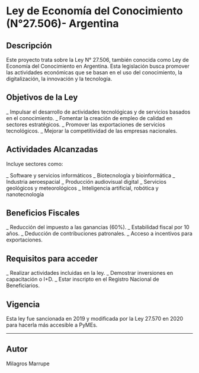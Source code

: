 # Ley de Economía del Conocimiento (N°27.506)- Argentina

## Descripción
Este proyecto trata sobre la Ley N° 27.506, también conocida como Ley de Economía del Conocimiento en Argentina. Esta legislación busca promover las actividades económicas que se basan en el uso del conocimiento, la digitalización, la innovación y la tecnología.

## Objetivos de la Ley

_ Impulsar el desarrollo de actividades tecnológicas y de servicios basados en el conocimiento.
_ Fomentar la creación de empleo de calidad en sectores estratégicos.
_ Promover las exportaciones de servicios tecnológicos.
_ Mejorar la competitividad de las empresas nacionales.

## Actividades Alcanzadas

Incluye sectores como:

_ Software y servicios informáticos
_ Biotecnología y bioinformática
_ Industria aeroespacial
_ Producción audiovisual digital
_ Servicios geológicos y meteorológicos
_ Inteligencia artificial, robótica y nanotecnología

## Beneficios Fiscales

_ Reducción del impuesto a las ganancias (60%).
_ Estabilidad fiscal por 10 años.
_ Deducción de contribuciones patronales.
_ Acceso a incentivos para exportaciones.

## Requisitos para acceder

_ Realizar actividades incluidas en la ley.
_ Demostrar inversiones en capacitación o I+D.
_ Estar inscripto en el Registro Nacional de Beneficiarios.

## Vigencia

Esta ley fue sancionada en 2019 y modificada por la Ley 27.570 en 2020 para hacerla más accesible a PyMEs.

---

## Autor

Milagros Marrupe
